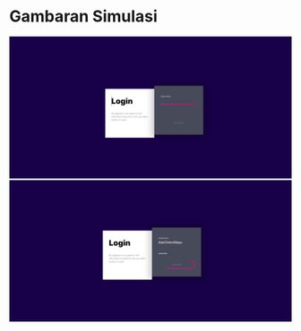 <h1>Gambaran Simulasi</h1>
<img src="Screenshot 2023-07-02 221243.png">
<img src="Screenshot 2023-07-02 222820.png">
